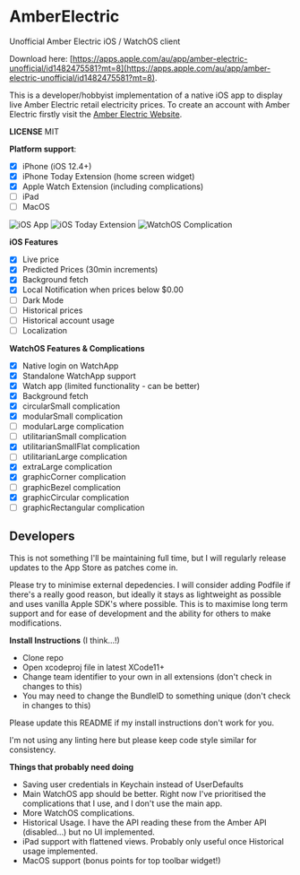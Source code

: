 # AmberElectric
Unofficial Amber Electric iOS / WatchOS client

Download here: [https://apps.apple.com/au/app/amber-electric-unofficial/id1482475581?mt=8](https://apps.apple.com/au/app/amber-electric-unofficial/id1482475581?mt=8).

This is a developer/hobbyist implementation of a native iOS app to display live Amber Electric retail electricity prices. To create an account with Amber Electric firstly visit the [Amber Electric Website](https://www.amberelectric.com.au).

**LICENSE**
MIT

**Platform support**:

- [x] iPhone (iOS 12.4+)
- [x] iPhone Today Extension (home screen widget)
- [x] Apple Watch Extension (including complications)
- [ ] iPad
- [ ] MacOS

![iOS App](https://image-asset.sfo2.cdn.digitaloceanspaces.com/AmberElectric/Amber-iOS.jpg)
![iOS Today Extension](https://image-asset.sfo2.cdn.digitaloceanspaces.com/AmberElectric/Amber-TodayExtension.jpg)
![WatchOS Complication](https://image-asset.sfo2.cdn.digitaloceanspaces.com/AmberElectric/Amber-WatchComplication.png)


**iOS Features**
- [x] Live price
- [x] Predicted Prices (30min increments)
- [x] Background fetch
- [x] Local Notification when prices below $0.00
- [ ] Dark Mode
- [ ] Historical prices
- [ ] Historical account usage
- [ ] Localization

**WatchOS Features & Complications**
- [x] Native login on WatchApp
- [x] Standalone WatchApp support
- [x] Watch app (limited functionality - can be better)
- [x] Background fetch
- [x] circularSmall complication
- [x] modularSmall complication
- [ ] modularLarge complication
- [ ] utilitarianSmall complication
- [x] utilitarianSmallFlat complication
- [ ] utilitarianLarge complication
- [x] extraLarge complication
- [x] graphicCorner complication
- [ ] graphicBezel complication
- [x] graphicCircular complication
- [ ] graphicRectangular complication

## Developers

This is not something I'll be maintaining full time, but I will regularly release updates to the App Store as patches come in.

Please try to minimise external depedencies. I will consider adding Podfile if there's a really good reason, but ideally it stays as lightweight as possible and uses vanilla Apple SDK's where possible. This is to maximise long term support and for ease of development and the ability for others to make modifications.

**Install Instructions** (I think...!)
- Clone repo
- Open xcodeproj file in latest XCode11+
- Change team identifier to your own in all extensions (don't check in changes to this)
- You may need to change the BundleID to something unique (don't check in changes to this)

Please update this README if my install instructions don't work for you.

I'm not using any linting here but please keep code style similar for consistency.

**Things that probably need doing**
- Saving user credentials in Keychain instead of UserDefaults
- Main WatchOS app should be better. Right now I've prioritised the complications that I use, and I don't use the main app.
- More WatchOS complications.
- Historical Usage. I have the API reading these from the Amber API (disabled...) but no UI implemented.
- iPad support with flattened views. Probably only useful once Historical usage implemented.
- MacOS support (bonus points for top toolbar widget!)
